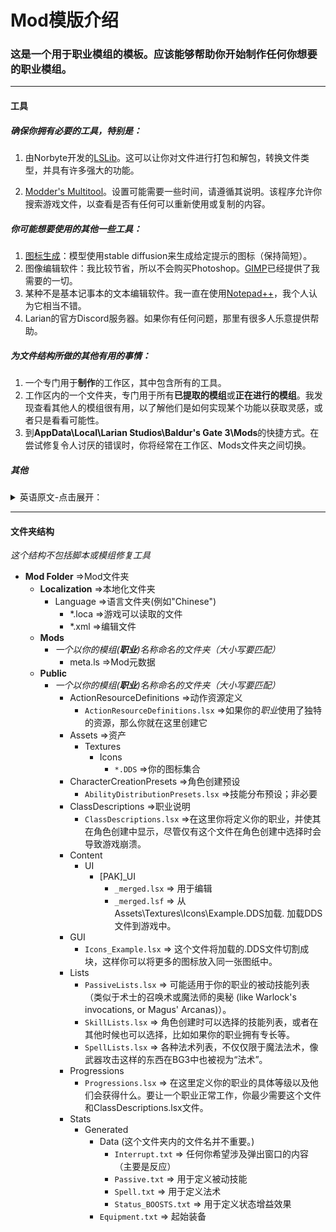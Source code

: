 # **Mod模版介绍**

### 这是一个用于职业模组的模板。应该能够帮助你开始制作任何你想要的职业模组。

****

#### **工具**
##### 确保你拥有必要的工具，特别是：
1. 由Norbyte开发的[LSLib](https://github.com/Norbyte/lslib "导出工具")。这可以让你对文件进行打包和解包，转换文件类型，并具有许多强大的功能。
   
2. [Modder's Multitool](https://github.com/ShinyHobo/BG3*Modders*Multitool "Moder的多重工具")。设置可能需要一些时间，请遵循其说明。该程序允许你搜索游戏文件，以查看是否有任何可以重新使用或复制的内容。

##### 你可能想要使用的其他一些工具：
1. [图标生成](https://www.nexusmods.com/baldursgate3/mods/521 "AI图标生成")：模型使用stable diffusion来生成给定提示的图标（保持简短）。
2. 图像编辑软件：我比较节省，所以不会购买Photoshop。[GIMP](https://www.gimp.org)已经提供了我需要的一切。
3. 某种不是基本记事本的文本编辑软件。我一直在使用[Notepad++](https://notepad*plus*plus.org)，我个人认为它相当不错。
4. Larian的官方Discord服务器。如果你有任何问题，那里有很多人乐意提供帮助。

##### 为文件结构所做的其他有用的事情：

1. 一个专门用于**制作**的工作区，其中包含所有的工具。
2. 工作区内的一个文件夹，专门用于所有**已提取的模组**或**正在进行的模组**。我发现查看其他人的模组很有用，以了解他们是如何实现某个功能以获取灵感，或者只是看看可能性。
3. 到**AppData\Local\Larian Studios\Baldur's Gate 3\Mods**的快捷方式。在尝试修复令人讨厌的错误时，你将经常在工作区、Mods文件夹之间切换。


##### **其他**
<details>
<summary>英语原文-点击展开：</summary>
This is a mod template for class mods. Should get you started in whatever class you want to make.

Make Sure you have the tools necessary, namely:

1. LSLib by Norbyte (Export Tool). this let you pak and unpak files, convert file types, and a lot of powerful functions 
	(https://github.com/Norbyte/lslib)
2. Modder's Multitool. this will take a bit to set up, follow its instructions. This program allows you to search through game files to see if there is anything that you might be able to reuse or copy. 
	(https://github.com/ShinyHobo/BG3-Modders-Multitool)

Some other tools that you might want to use

1. Icons Generation: A modle uses stable diffusion to generate Icons with given prompt (keep it short). (https://www.nexusmods.com/baldursgate3/mods/521)
2. Image editing Software: Im cheap so im not going to pay for photoshop. GIMP gives me everything i need anyways (https://www.gimp.org)
3. Some sort of text editing software that is not the base Notepad. I have been using Notepad++ and its pretty good imo (https://notepad-plus-plus.org)
4. Larian's Official Discord Server. If you have any questions, a lot of people there are happy to help.

Some useful things I do for organization

1. a workspace decicated to modding with all of the tools in there
2. a folder inside the workspace dedicated to all extracted mods or WIP mods. I find it useful to take a look at other's mods to see how they might have implemented a feature to get inspiration, or just to see whats possible.
3. a shortcut to AppData\Local\Larian Studios\Baldur's Gate 3\Mods. You will be navigating between those your Workspace and the Mods folder very frequently espeically when trying to fix an annoying bug.
</details>

****

#### **文件夹结构**

*这个结构不包括脚本或模组修复工具*

* **Mod Folder** =>Mod文件夹
	* **Localization** =>本地化文件夹
		* Language =>语言文件夹(例如"Chinese")
			* *.loca =>游戏可以读取的文件
			* *.xml =>编辑文件
	* **Mods**
		* *一个以你的模组(**职业**)名称命名的文件夹（大小写要匹配）*
		    * meta.ls =>Mod元数据
	* **Public**
		* *一个以你的模组(**职业**)名称命名的文件夹（大小写要匹配）*
			* ActionResourceDefinitions =>动作资源定义
				* `ActionResourceDefinitions.lsx` =>如果你的*职业*使用了独特的资源，那么你就在这里创建它
			* Assets =>资产
				* Textures
					* Icons
						* `*.DDS` =>你的图标集合
			* CharacterCreationPresets =>角色创建预设
				* `AbilityDistributionPresets.lsx` =>技能分布预设；非必要
			* ClassDescriptions =>职业说明
				* `ClassDescriptions.lsx` =>在这里你将定义你的职业，并使其在角色创建中显示，尽管仅有这个文件在角色创建中选择时会导致游戏崩溃。
			* Content
				* UI
					* [PAK]_UI
						* `_merged.lsx` => 用于编辑
						* `_merged.lsf` => 从Assets\Textures\Icons\Example.DDS加载.  加载DDS文件到游戏中。
			* GUI
				* `Icons_Example.lsx` => 这个文件将加载的.DDS文件切割成块，这样你可以将更多的图标放入同一张图纸中。
			* Lists
				* `PassiveLists.lsx` => 可能适用于你的职业的被动技能列表（类似于术士的召唤术或魔法师的奥秘 (like Warlock's invocations, or Magus' Arcanas)）。
				* `SkillLists.lsx` => 角色创建时可以选择的技能列表，或者在其他时候也可以选择，比如如果你的职业拥有专长等。
				* `SpellLists.lsx` => 各种法术列表，不仅仅限于魔法法术，像武器攻击这样的东西在BG3中也被视为“法术”。
			* Progressions
				* `Progressions.lsx` => 在这里定义你的职业的具体等级以及他们会获得什么。要让一个职业正常工作，你最少需要这个文件和ClassDescriptions.lsx文件。
			* Stats
				* Generated
					* Data (这个文件夹内的文件名并不重要。)
						* `Interrupt.txt` => 任何你希望涉及弹出窗口的内容（主要是反应）
						* `Passive.txt` =>  用于定义被动技能
						* `Spell.txt` => 用于定义法术
						* `Status_BOOSTS.txt` => 用于定义状态增益效果
					* `Equipment.txt` =>  起始装备